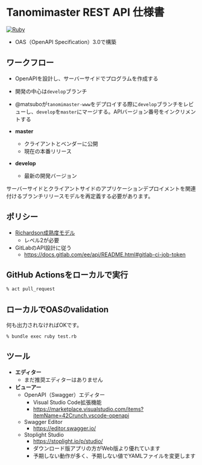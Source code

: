 # Tanomimaster REST API 仕様書

[![Ruby](https://github.com/tanomimaster/tanomimaster-openapi/actions/workflows/test.yml/badge.svg)](https://github.com/tanomimaster/tanomimaster-openapi/actions/workflows/test.yml)

- OAS（OpenAPI Specification）3.0で構築

## ワークフロー

- OpenAPIを設計し、サーバーサイドでプログラムを作成する
- 開発の中心は`develop`ブランチ
- @matsuboが`tanomimaster-www`をデプロイする際に`develop`ブランチをレビューし、`develop`を`master`にマージする。APIバージョン番号をインクリメントする

- **master**
  - クライアントとベンダーに公開
  - 現在の本番リリース
- **develop**
  - 最新の開発バージョン

サーバーサイドとクライアントサイドのアプリケーションデプロイメントを関連付けるブランチリリースモデルを再定義する必要があります。

## ポリシー

- [Richardson成熟度モデル](https://martinfowler.com/articles/richardsonMaturityModel.html)
  - レベル2が必要
- GitLabのAPI設計に従う
  - https://docs.gitlab.com/ee/api/README.html#gitlab-ci-job-token

## GitHub Actionsをローカルで実行

```bash
% act pull_request
```

## ローカルでOASのvalidation

何も出力されなければOKです。

```
% bundle exec ruby test.rb
```

## ツール

- **エディター**
  - まだ推奨エディターはありません
- **ビューアー**
  - OpenAPI（Swagger）エディター
    - Visual Studio Code拡張機能
    - https://marketplace.visualstudio.com/items?itemName=42Crunch.vscode-openapi
  - Swagger Editor
    - https://editor.swagger.io/
  - Stoplight Studio
    - https://stoplight.io/p/studio/
    - ダウンロード版アプリの方がWeb版より優れています
    - 予期しない動作が多く、予期しない値でYAMLファイルを変更します

